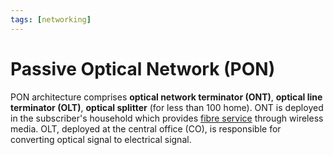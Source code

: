 ```yaml
---
tags: [networking]
---
```


# Passive Optical Network (PON)

PON architecture comprises **optical network terminator (ONT)**, **optical line
terminator (OLT)**, **optical splitter** (for less than 100 home). ONT is
deployed in the subscriber's household which provides [fibre service](202411061948.md)
through wireless media. OLT, deployed at the central office (CO), is responsible
for converting optical signal to electrical signal.
